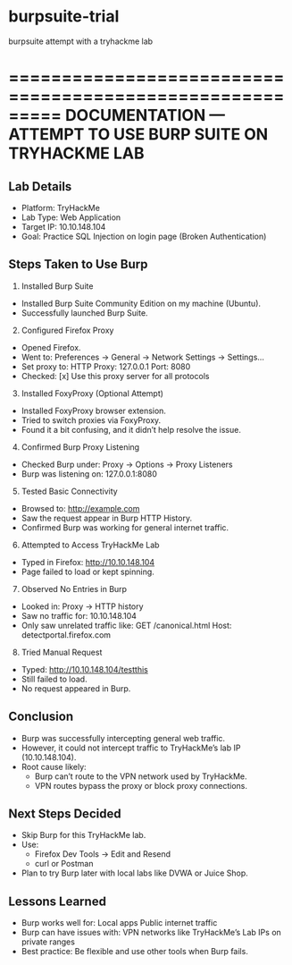 # burpsuite-trial
burpsuite attempt with  a tryhackme lab

=========================================================
DOCUMENTATION — ATTEMPT TO USE BURP SUITE ON TRYHACKME LAB
=========================================================

Lab Details
-----------
- Platform: TryHackMe
- Lab Type: Web Application
- Target IP: 10.10.148.104
- Goal: Practice SQL Injection on login page (Broken Authentication)

Steps Taken to Use Burp
------------------------

1. Installed Burp Suite
- Installed Burp Suite Community Edition on my machine (Ubuntu).
- Successfully launched Burp Suite.

2. Configured Firefox Proxy
- Opened Firefox.
- Went to:
    Preferences → General → Network Settings → Settings…
- Set proxy to:
    HTTP Proxy: 127.0.0.1
    Port: 8080
- Checked:
    [x] Use this proxy server for all protocols

3. Installed FoxyProxy (Optional Attempt)
- Installed FoxyProxy browser extension.
- Tried to switch proxies via FoxyProxy.
- Found it a bit confusing, and it didn’t help resolve the issue.

4. Confirmed Burp Proxy Listening
- Checked Burp under:
    Proxy → Options → Proxy Listeners
- Burp was listening on:
    127.0.0.1:8080

5. Tested Basic Connectivity
- Browsed to:
    http://example.com
- Saw the request appear in Burp HTTP History.
- Confirmed Burp was working for general internet traffic.

6. Attempted to Access TryHackMe Lab
- Typed in Firefox:
    http://10.10.148.104
- Page failed to load or kept spinning.

7. Observed No Entries in Burp
- Looked in:
    Proxy → HTTP history
- Saw no traffic for:
    10.10.148.104
- Only saw unrelated traffic like:
    GET /canonical.html
    Host: detectportal.firefox.com

8. Tried Manual Request
- Typed:
    http://10.10.148.104/testthis
- Still failed to load.
- No request appeared in Burp.

Conclusion
----------
- Burp was successfully intercepting general web traffic.
- However, it could not intercept traffic to TryHackMe’s lab IP (10.10.148.104).
- Root cause likely:
    - Burp can’t route to the VPN network used by TryHackMe.
    - VPN routes bypass the proxy or block proxy connections.

Next Steps Decided
-------------------
- Skip Burp for this TryHackMe lab.
- Use:
    - Firefox Dev Tools → Edit and Resend
    - curl or Postman
- Plan to try Burp later with local labs like DVWA or Juice Shop.

Lessons Learned
---------------
- Burp works well for:
    Local apps
    Public internet traffic
- Burp can have issues with:
    VPN networks like TryHackMe’s
    Lab IPs on private ranges
- Best practice:
    Be flexible and use other tools when Burp fails.
